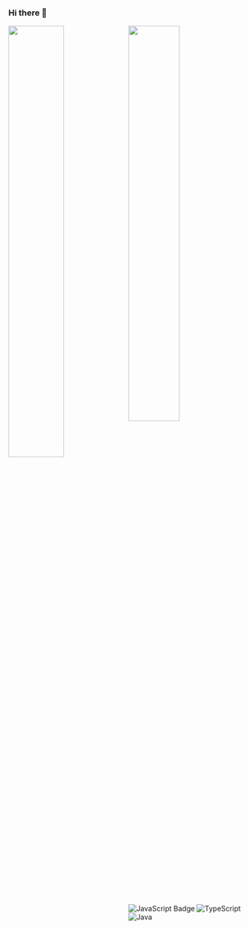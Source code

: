 ### Hi there 👋

<img align="left" width="47%" src="https://github-readme-stats.vercel.app/api?username=anuraghazra&show_icons=true&theme=dark" />
<img align="left" width="45%" src="https://github-readme-stats.vercel.app/api/top-langs/?username=FabioCFonseca&hide=css,html,hack&layout=compact" />


<img src="https://img.shields.io/badge/-JavaScript-F7DF1E?logo=javascript&logoColor=black&style=flat" alt="JavaScript Badge">
<img alt="TypeScript" src="https://img.shields.io/badge/-TypeScript-007ACC?logo=typescript&logoColor=white&style=flat">
<img alt="Java" src="https://img.shields.io/badge/-Java-007396?logo=java&logoColor=white&style=flat">







